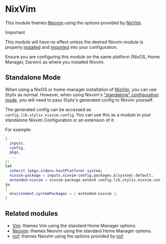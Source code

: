 # NixVim

This module themes [Neovim] using the options provided by [NixVim].

> [!IMPORTANT]
> This module will have no effect unless the desired Nixvim module is properly
> [installed](https://github.com/nix-community/nixvim?tab=readme-ov-file#installation)
> and
> [imported](https://github.com/nix-community/nixvim?tab=readme-ov-file#usage)
> into your configuration.
>
> Ensure you are configuring this module on the same platform (NixOS, Home
> Manager, Darwin) as where you installed Nixvim.

## Standalone Mode

When using a NixOS or home-manager installation of [NixVim], you can use Stylix
as normal. However, when using Nixvim's ["standalone" configuration mode][NixVim Standalone],
you will need to pass Stylix's generated config to Nixvim yourself.

The generated config can be accessed as `config.lib.stylix.nixvim.config`. You
can use this as a module in your standalone Nixvim Configuration or an
extension of it.

For example:

```nix
{
  inputs,
  config,
  pkgs,
  ...
}:
let
  inherit (pkgs.stdenv.hostPlatform) system;
  nixvim-package = inputs.nixvim-config.packages.${system}.default;
  extended-nixvim = nixvim-package.extend config.lib.stylix.nixvim.config;
in
{
  environment.systemPackages = [ extended-nixvim ];
}
```

## Related modules

<!-- If updating this section, make sure to update it on the linked pages too. -->

- [Vim](vim.md): themes Vim using the standard Home Manager options.
- [Neovim](neovim.md): themes Neovim using the standard Home Manager options.
- [nvf](nvf.md): themes Neovim using the options provided by [nvf].

[Neovim]: https://neovim.io
[NixVim]: https://github.com/nix-community/nixvim#readme
[NixVim Standalone]: https://nix-community.github.io/nixvim/user-guide/install.html#standalone-usage
[nvf]: https://github.com/NotAShelf/nvf#readme
